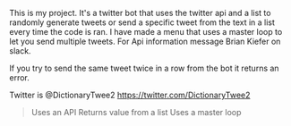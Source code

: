 This is my project. It's a twitter bot that uses the twitter api and a list to randomly generate tweets or send a specific tweet from the text in a list every time the code is ran. 
I have made a menu that uses a master loop to let you send multiple tweets. 
For Api information message Brian Kiefer on slack.

If you try to send the same tweet twice in a row from the bot it returns an error.

Twitter is @DictionaryTwee2
https://twitter.com/DictionaryTwee2

>Uses an API
>Returns value from a list
>Uses a master loop
